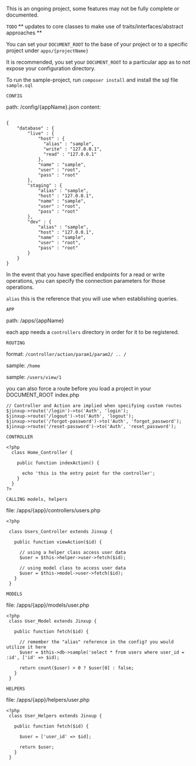 This is an ongoing project, some features may not be fully complete or documented.

`TODO` 
** updates to core classes to make use of traits/interfaces/abstract approaches **

You can set your `DOCUMENT_ROOT` to the base of your project or to a specific project under `apps/{projectName}`

It is recommended, you set your `DOCUMENT_ROOT` to a particular app as to not expose your configuration directory.

To run the sample-project, run `composer install` and install the sql file `sample.sql`

`CONFIG`

path: /config/{appName}.json
content:
```

{
    "database" : {
        "live" : {
            "host" : {
              "alias" : "sample",
              "write" : "127.0.0.1",
              "read" : "127.0.0.1"
            },
            "name" : "sample",
            "user" : "root",
            "pass" : "root"
        },
        "staging" : {
            "alias" : "sample",
            "host" : "127.0.0.1",
            "name" : "sample",
            "user" : "root",
            "pass" : "root"
        },
        "dev" : {
            "alias" : "sample",
            "host" : "127.0.0.1",
            "name" : "sample",
            "user" : "root",
            "pass" : "root"
        }
    }
}
```

In the event that you have specified endpoints for a read or write operations, you can specify the connection parameters for those operations.

`alias` this is the reference that you will use when establishing queries.

`APP`

path: /apps/{appName}

each app needs a `controllers` directory in order for it to be registered.

`ROUTING`

format: `/controller/action/param1/param2/ .. /`

sample: `/home`

sample: `/users/view/1`

you can also force a route before you load a project in your DOCUMENT_ROOT index.php

```
// Controller and Action are implied when specifying custom routes
$jinxup->route('/login')->to('Auth', 'login');
$jinxup->route('/logout')->to('Auth', 'logout');
$jinxup->route('/forgot-password')->to('Auth', 'forgot_password');
$jinxup->route('/reset-password')->to('Auth', 'reset_password');
```


`CONTROLLER`

```
<?php
  class Home_Controller {
  
    public function indexAction() {
    
      echo 'this is the entry point for the controller';
    }
  }
?>
```

`CALLING models, helpers`

file: /apps/{app}/controllers/users.php
 ```
 <?php
 
  class Users_Controller extends Jinxup {
  
    public function viewAction($id) {
    
      // using a helper class access user data
      $user = $this->helper->user->fetch($id);
      
      // using model class to access user data
      $user = $this->model->user->fetch($id);
    }
  }
 ```
 
 `MODELS`
 
 file: /apps/{app}/models/user.php
 
 ```
 <?php
  class User_Model extends Jinxup {
  
    public function fetch($id) {
      
      // remember the "alias" reference in the config? you would utilize it here
      $user = $this->db->sample('select * from users where user_id = :id', ['id' => $id);
      
      return count($user) > 0 ? $user[0] : false;
    }
  }
 ```
 
  
 `HELPERS`
 
 file: /apps/{app}/helpers/user.php
 
 ```
 <?php
  class User_Helpers extends Jinxup {
  
    public function fetch($id) {
      
      $user = ['user_id' => $id];
      
      return $user;
    }
  }
 ```
